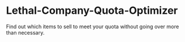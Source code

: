 # Lethal-Company-Quota-Optimizer
Find out which items to sell to meet your quota without going over more than necessary.

